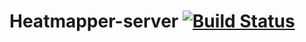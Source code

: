 Heatmapper-server [![Build Status](https://travis-ci.org/maael/Heatmapper-server.png)](https://travis-ci.org/maael/Heatmapper-server)
=================
